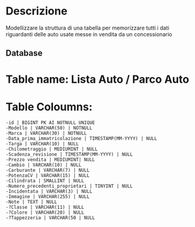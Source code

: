 # Descrizione

Modellizzare la struttura di una tabella per memorizzare tutti i dati riguardanti delle auto usate messe in vendita da un concessionario

## Database

# Table name: Lista Auto / Parco Auto

# Table Coloumns:

    -id | BIGINT PK AI NOTNULL UNIQUE
    -Modello | VARCHAR(50) | NOTNULL
    -Marca | VARCHAR(30) | NOTNULL
    -Data_prima_immatricolazione | TIMESTAMP(MM-YYYY) | NULL
    -Targa | VARCHAR(10) | NULL
    -Chilometraggio | MEDIUMINT | NULL
    -Scadenza_revisione | TIMESTAMP(MM-YYYY) | NULL
    -Prezzo vendita | MEDIUMINT| NULL
    -Cambio | VARCHAR(10) | NULL
    -Carburante | VARCHAR(7) | NULL
    -PotenzaCV | VARCHAR(15) | NULL
    -Cilindrata | SMALLINT | NULL
    -Numero_precedenti_proprietari | TINYINT | NULL
    -Incidentata | VARCHAR(3) | NULL
    -Immagine | VARCHAR(255) | NULL
    -Note | TEXT | NULL
    -?Classe | VARCHAR(11) | NULL
    -?Colore | VARCHAR(20) | NULL
    -?Tappezzeria | VARCHAR(50 | NULL
